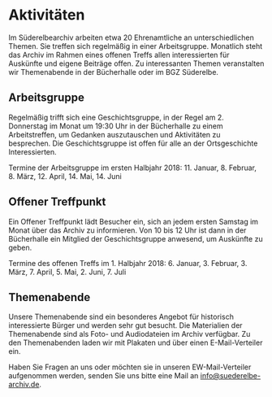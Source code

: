 # Aktivitäten

Im Süderelbearchiv arbeiten etwa 20 Ehrenamtliche an unterschiedlichen
Themen. Sie treffen sich regelmäßig in einer Arbeitsgruppe. Monatlich
steht das Archiv im Rahmen eines offenen Treffs allen interessierten für
Auskünfte und eigene Beiträge offen. Zu interessanten Themen
veranstalten wir Themenabende in der Bücherhalle oder im BGZ Süderelbe.

## Arbeitsgruppe

Regelmäßig trifft sich eine Geschichtsgruppe, in der Regel am 2.
Donnerstag im Monat um 19:30 Uhr in der Bücherhalle zu
einem Arbeitstreffen, um Gedanken auszutauschen und Aktivitäten zu
besprechen. Die Geschichtsgruppe ist offen für alle an der Ortsgeschichte
Interessierten.

Termine der Arbeitsgruppe im ersten Halbjahr 2018: 11. Januar, 8. Februar, 8. März, 12. April, 14. Mai, 14. Juni

## Offener Treffpunkt

Ein Offener Treffpunkt lädt Besucher ein, sich an jedem ersten Samstag im
Monat über das Archiv zu informieren. Von 10 bis 12 Uhr ist dann in der
Bücherhalle ein Mitglied der Geschichtsgruppe anwesend, um Auskünfte zu
geben.

Termine des offenen Treffs im 1. Halbjahr 2018: 6. Januar, 3. Februar, 3. März, 7. April, 5. Mai, 2. Juni, 7. Juli

## Themenabende

Unsere Themenabende sind ein besonderes Angebot für historisch
interessierte Bürger und werden sehr gut besucht. Die Materialien der
Themenabende sind als Foto- und Audiodateien im Archiv verfügbar. Zu den
Themenabenden laden wir mit Plakaten und über einen E-Mail-Verteiler ein.

Haben Sie Fragen an uns oder möchten sie in unseren EW-Mail-Verteiler aufgenommen werden, senden Sie uns
bitte eine Mail an [info@suederelbe-archiv.de](mailto:info@suederelbe-archiv.de).
